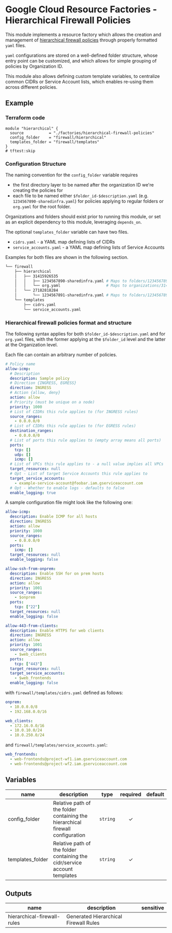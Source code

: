 # Google Cloud Resource Factories - Hierarchical Firewall Policies

This module implements a resource factory which allows the creation and management of [hierarchical firewall policies](https://cloud.google.com/vpc/docs/firewall-policies) through properly formatted `yaml` files.

`yaml` configurations are stored on a well-defined folder structure, whose entry point can be customized, and which allows for simple grouping of policies by Organization ID.

This module also allows defining custom template variables, to centralize common CIDRs or Service Account lists, which enables re-using them across different policies.

## Example

### Terraform code

```hcl
module "hierarchical" {
  source           = "./factories/hierarchical-firewall-policies"
  config_folder    = "firewall/hierarchical"
  templates_folder = "firewall/templates"
}
# tftest:skip
```

### Configuration Structure

The naming convention for the `config_folder` variable requires

- the first directory layer to be named after the organization ID we're creating the policies for
- each file to be named either `$folder_id-$description.yaml` (e.g. `1234567890-sharedinfra.yaml`) for policies applying to regular folders or `org.yaml` for the root folder.

Organizations and folders should exist prior to running this module, or set as an explicit dependency to this module, leveraging `depends_on`.

The optional `templates_folder` variable can have two files. 

- `cidrs.yaml` - a YAML map defining lists of CIDRs
- `service_accounts.yaml` - a YAML map defining lists of Service Accounts

Examples for both files are shown in the following section.

```bash
└── firewall
    ├── hierarchical
    │   ├── 31415926535                     
    │   │   ├── 1234567890-sharedinfra.yaml # Maps to folders/1234567890
    │   │   └── org.yaml                    # Maps to organizations/31415926535
    │   └── 27182818284
    │       └── 1234567891-sharedinfra.yaml # Maps to folders/1234567891
    └── templates
        ├── cidrs.yaml
        └── service_accounts.yaml
```

### Hierarchical firewall policies format and structure

The following syntax applies for both `$folder_id-$description.yaml` and for `org.yaml` files, with the former applying at the `$folder_id` level and the latter at the Organization level.

Each file can contain an arbitrary number of policies.

```yaml
# Policy name
allow-icmp:                            
  # Description
  description: Sample policy            
  # Direction {INGRESS, EGRESS}
  direction: INGRESS                   
  # Action {allow, deny}
  action: allow                         
  # Priority (must be unique on a node)
  priority: 1000                        
  # List of CIDRs this rule applies to (for INGRESS rules)
  source_ranges:                        
    - 0.0.0.0/0
  # List of CIDRs this rule applies to (for EGRESS rules)
  destination_ranges:                        
    - 0.0.0.0/0    
  # List of ports this rule applies to (empty array means all ports)
  ports:                                  
    tcp: []
    udp: []
    icmp: []                            
  # List of VPCs this rule applies to - a null value implies all VPCs
  target_resources: null  
  # Opt - List of target Service Accounts this rule applies to
  target_service_accounts:   
    - example-service-account@foobar.iam.gserviceaccount.com
  # Opt - Whether to enable logs - defaults to false           
  enable_logging: true                  
```

A sample configuration file might look like the following one:

```yaml
allow-icmp:
  description: Enable ICMP for all hosts
  direction: INGRESS
  action: allow
  priority: 1000
  source_ranges:
    - 0.0.0.0/0
  ports:
    icmp: []
  target_resources: null
  enable_logging: false

allow-ssh-from-onprem:
  description: Enable SSH for on prem hosts
  direction: INGRESS
  action: allow
  priority: 1001
  source_ranges:
    - $onprem
  ports:
    tcp: ["22"]
  target_resources: null
  enable_logging: false

allow-443-from-clients:
  description: Enable HTTPS for web clients
  direction: INGRESS
  action: allow
  priority: 1001
  source_ranges:
    - $web_clients
  ports:
    tcp: ["443"]
  target_resources: null
  target_service_accounts:   
    - $web_frontends
  enable_logging: false
```

with `firewall/templates/cidrs.yaml` defined as follows:

```yaml
onprem:
  - 10.0.0.0/8
  - 192.168.0.0/16

web_clients:
  - 172.16.0.0/16
  - 10.0.10.0/24   
  - 10.0.250.0/24
```

and `firewall/templates/service_accounts.yaml`:

```yaml
web_frontends:
  - web-frontends@project-wf1.iam.gserviceaccount.com
  - web-frontends@project-wf2.iam.gserviceaccount.com
```

<!-- BEGIN TFDOC -->

## Variables

| name | description | type | required | default |
|---|---|:---:|:---:|:---:|
| config_folder | Relative path of the folder containing the hierarchical firewall configuration | <code>string</code> | ✓ |  |
| templates_folder | Relative path of the folder containing the cidr/service account templates | <code>string</code> | ✓ |  |

## Outputs

| name | description | sensitive |
|---|---|:---:|
| hierarchical-firewall-rules | Generated Hierarchical Firewall Rules |  |


<!-- END TFDOC -->
